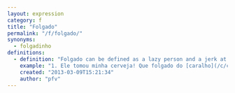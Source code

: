 ```yaml
---
layout: expression
category: f
title: "Folgado"
permalink: "/f/folgado/"
synonyms:
  - folgadinho
definitions:
  - definition: "Folgado can be defined as a lazy person and a jerk at the same time. Folgados do not respect nor consider other people around them due to their selfish attitude. \nAn example of folgado is the character Charlie Harper (Two and a Half Man)."
    example: "1. Ele tomou minha cerveja! Que folgado do [caralho](/c/caralho/)!\n2. Ela \u00e9 muito folgada. S\u00f3 fica no facebook o dia todo."
    created: "2013-03-09T15:21:34"
    author: "pfv"
---
```

